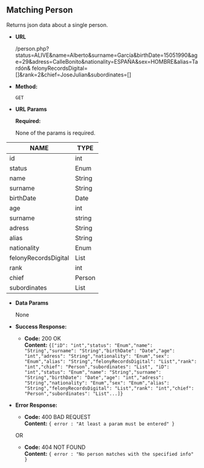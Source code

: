 **Matching Person**
----
  Returns json data about a single person.

* **URL**

  /person.php?status=ALIVE&name=Alberto&surname=García&birthDate=15051990&age=29&adress=CalleBonito&nationality=ESPAÑA&sex=HOMBRE&alias=Tardón& felonyRecordsDigital=[]&rank=2&chief=JoseJulian&subordinates=[]

* **Method:**

  `GET`
  
*  **URL Params**

   **Required:**
 
   None of the params is required.
 
| NAME                  |  TYPE         | 
|-----------------------|---------------|
| id                    | int           | 
| status                | Enum          | 
| name                  | String        |
| surname               | String        | 
| birthDate             | Date          | 
| age                   | int           |
| surname               | string        | 
| adress                | String        | 
| alias                 | String        |
| nationality           | Enum          | 
| felonyRecordsDigital  | List          |
| rank                  | int           | 
| chief                 | Person        | 
| subordinates          | List          | 

* **Data Params**

   None

* **Success Response:**

  * **Code:** 200 OK<br />
    **Content:** `{["iD": "int","status": "Enum","name": "String","surname": "String","birthDate": "Date","age": "int","adress": "String","nationality": "Enum","sex": "Enum","alias": "String","felonyRecordsDigital": "List","rank": "int","chief": "Person","subordinates": "List", "iD": "int","status": "Enum","name": "String","surname": "String","birthDate": "Date","age": "int","adress": "String","nationality": "Enum","sex": "Enum","alias": "String","felonyRecordsDigital": "List","rank": "int","chief": "Person","subordinates": "List"...]}`
 
* **Error Response:**

  * **Code:** 400 BAD REQUEST <br />
    **Content:** `{ error : "At least a param must be entered" }`

   OR

  * **Code:** 404 NOT FOUND <br />
    **Content:** `{ error : "No person matches with the specified info" }`

